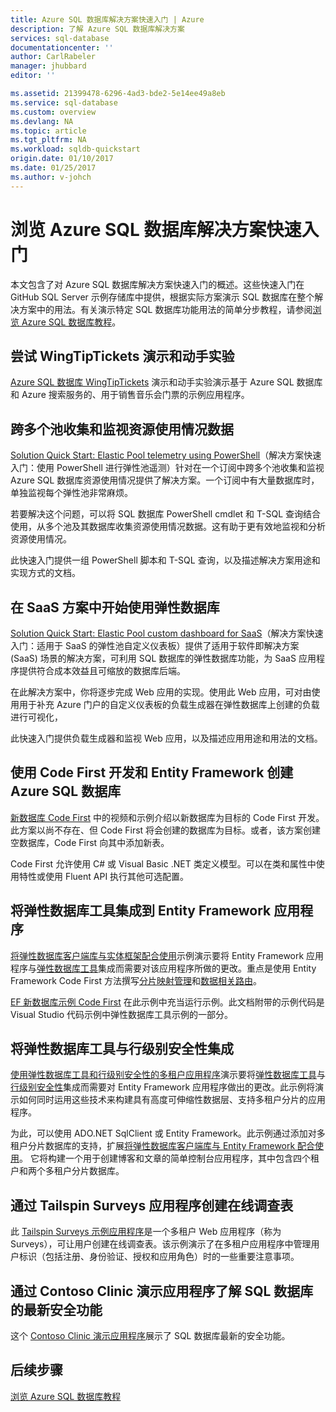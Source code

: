 ```yaml
---
title: Azure SQL 数据库解决方案快速入门 | Azure
description: 了解 Azure SQL 数据库解决方案
services: sql-database
documentationcenter: ''
author: CarlRabeler
manager: jhubbard
editor: ''

ms.assetid: 21399478-6296-4ad3-bde2-5e14ee49a8eb
ms.service: sql-database
ms.custom: overview
ms.devlang: NA
ms.topic: article
ms.tgt_pltfrm: NA
ms.workload: sqldb-quickstart
origin.date: 01/10/2017
ms.date: 01/25/2017
ms.author: v-johch
---
```


# 浏览 Azure SQL 数据库解决方案快速入门

本文包含了对 Azure SQL 数据库解决方案快速入门的概述。这些快速入门在 GitHub SQL Server 示例存储库中提供，根据实际方案演示 SQL 数据库在整个解决方案中的用法。有关演示特定 SQL 数据库功能用法的简单分步教程，请参阅[浏览 Azure SQL 数据库教程](./sql-database-explore-tutorials.md)。

## 尝试 WingTipTickets 演示和动手实验

[Azure SQL 数据库 WingTipTickets](https://github.com/microsoft/wingtiptickets) 演示和动手实验演示基于 Azure SQL 数据库和 Azure 搜索服务的、用于销售音乐会门票的示例应用程序。

## 跨多个池收集和监视资源使用情况数据

[Solution Quick Start: Elastic Pool telemetry using PowerShell](https://github.com/Microsoft/sql-server-samples/tree/master/samples/manage/azure-sql-db-elastic-pools)（解决方案快速入门：使用 PowerShell 进行弹性池遥测）针对在一个订阅中跨多个池收集和监视 Azure SQL 数据库资源使用情况提供了解决方案。一个订阅中有大量数据库时，单独监视每个弹性池非常麻烦。

若要解决这个问题，可以将 SQL 数据库 PowerShell cmdlet 和 T-SQL 查询结合使用，从多个池及其数据库收集资源使用情况数据。这有助于更有效地监视和分析资源使用情况。

此快速入门提供一组 PowerShell 脚本和 T-SQL 查询，以及描述解决方案用途和实现方式的文档。

## 在 SaaS 方案中开始使用弹性数据库

 [Solution Quick Start: Elastic Pool custom dashboard for SaaS](https://github.com/Microsoft/sql-server-samples/tree/master/samples/manage/azure-sql-db-elastic-pools-custom-dashboard)（解决方案快速入门：适用于 SaaS 的弹性池自定义仪表板）提供了适用于软件即解决方案 (SaaS) 场景的解决方案，可利用 SQL 数据库的弹性数据库功能，为 SaaS 应用程序提供符合成本效益且可缩放的数据库后端。

在此解决方案中，你将逐步完成 Web 应用的实现。使用此 Web 应用，可对由使用用于补充 Azure 门户的自定义仪表板的负载生成器在弹性数据库上创建的负载进行可视化，

此快速入门提供负载生成器和监视 Web 应用，以及描述应用用途和用法的文档。

## 使用 Code First 开发和 Entity Framework 创建 Azure SQL 数据库

[新数据库 Code First](https://msdn.microsoft.com/zh-cn/data/jj193542.aspx) 中的视频和示例介绍以新数据库为目标的 Code First 开发。此方案以尚不存在、但 Code First 将会创建的数据库为目标。或者，该方案创建空数据库，Code First 向其中添加新表。

Code First 允许使用 C# 或 Visual Basic .NET 类定义模型。可以在类和属性中使用特性或使用 Fluent API 执行其他可选配置。

## 将弹性数据库工具集成到 Entity Framework 应用程序

[将弹性数据库客户端库与实体框架配合使用](./sql-database-elastic-scale-use-entity-framework-applications-visual-studio.md)示例演示要将 Entity Framework 应用程序与[弹性数据库工具](./sql-database-elastic-scale-get-started.md)集成而需要对该应用程序所做的更改。重点是使用 Entity Framework Code First 方法撰写[分片映射管理](./sql-database-elastic-scale-shard-map-management.md)和[数据相关路由](./sql-database-elastic-scale-data-dependent-routing.md)。

[EF 新数据库示例 Code First](http://msdn.microsoft.com/zh-cn/data/jj193542.aspx) 在此示例中充当运行示例。此文档附带的示例代码是 Visual Studio 代码示例中弹性数据库工具示例的一部分。

## 将弹性数据库工具与行级别安全性集成

[使用弹性数据库工具和行级别安全性的多租户应用程序](./sql-database-elastic-tools-multi-tenant-row-level-security.md)演示要将[弹性数据库工具](./sql-database-elastic-scale-get-started.md)与[行级别安全性](https://msdn.microsoft.com/zh-cn/library/dn765131)集成而需要对 Entity Framework 应用程序做出的更改。此示例将演示如何同时运用这些技术来构建具有高度可伸缩性数据层、支持多租户分片的应用程序。

为此，可以使用 ADO.NET SqlClient 或 Entity Framework。此示例通过添加对多租户分片数据库的支持，扩展[将弹性数据库客户端库与 Entity Framework 配合使用](./sql-database-elastic-scale-use-entity-framework-applications-visual-studio.md)。
它将构建一个用于创建博客和文章的简单控制台应用程序，其中包含四个租户和两个多租户分片数据库。

## 通过 Tailspin Surveys 应用程序创建在线调查表

此 [Tailspin Surveys 示例应用程序](https://github.com/Azure-Samples/guidance-identity-management-for-multitenant-apps/blob/master/docs/running-the-app.md)是一个多租户 Web 应用程序（称为 Surveys），可让用户创建在线调查表。该示例演示了在多租户应用程序中管理用户标识（包括注册、身份验证、授权和应用角色）时的一些重要注意事项。

## 通过 Contoso Clinic 演示应用程序了解 SQL 数据库的最新安全功能

这个 [Contoso Clinic 演示应用程序](https://github.com/Microsoft/azure-sql-security-sample)展示了 SQL 数据库最新的安全功能。

## 后续步骤

[浏览 Azure SQL 数据库教程](./sql-database-explore-tutorials.md)

<!---HONumber=Mooncake_0120_2017-->